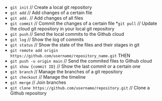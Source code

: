 

* `git init` // Create a local git repository
* `git add` // Add changes of a certain file
* `git add.` // Add changes of all files
* `git commit` // Commit the changes of a certain file
*`git pull` // Update the cloud git repository in your local git repository
* `git push` // Send the local commits to the Github cloud
* `git log` // Show the log of commits
* `git status` // Show the state of the files and their stages in git
* `git remote add origin https://github.com/username/repository_name.git`
THEN
* `git push -u origin main` // Send the commited files to Github cloud
* `git show {commit ID}` // Show the last commit or a certain one
* `git branch` // Manage the branches of a git repository
* `git checkout` // Manage the timeline
* `git merge` // Join branches
* `git clone https://github.com/username/repository.git` // Clone a Github repository
